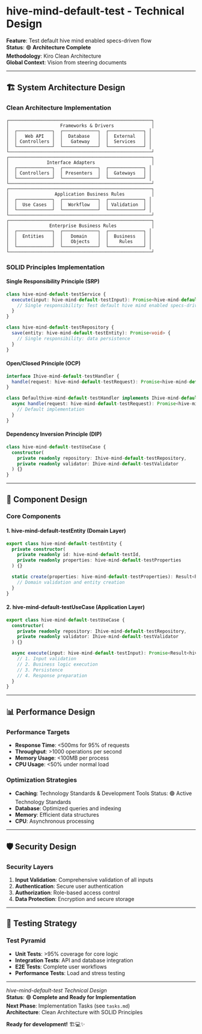 # hive-mind-default-test - Technical Design

**Feature**: Test default hive mind enabled specs-driven flow  
**Status**: 🟢 **Architecture Complete**  
**Methodology**: Kiro Clean Architecture  
**Global Context**: Vision from steering documents  

---

## 🏗️ **System Architecture Design**

### **Clean Architecture Implementation**

```
┌─────────────────────────────────────────────────────┐
│                   Frameworks & Drivers              │
│  ┌─────────────┐  ┌─────────────┐  ┌─────────────┐ │
│  │   Web API   │  │  Database   │  │  External   │ │
│  │ Controllers │  │   Gateway   │  │  Services   │ │
│  └─────────────┘  └─────────────┘  └─────────────┘ │
└─────────────────────────────────────────────────────┘
┌─────────────────────────────────────────────────────┐
│              Interface Adapters                     │
│  ┌─────────────┐  ┌─────────────┐  ┌─────────────┐ │
│  │ Controllers │  │ Presenters  │  │  Gateways   │ │
│  └─────────────┘  └─────────────┘  └─────────────┘ │
└─────────────────────────────────────────────────────┘
┌─────────────────────────────────────────────────────┐
│                 Application Business Rules          │
│  ┌─────────────┐  ┌─────────────┐  ┌─────────────┐ │
│  │  Use Cases  │  │  Workflow   │  │ Validation  │ │
│  └─────────────┘  └─────────────┘  └─────────────┘ │
└─────────────────────────────────────────────────────┘
┌─────────────────────────────────────────────────────┐
│               Enterprise Business Rules             │
│  ┌─────────────┐  ┌─────────────┐  ┌─────────────┐ │
│  │  Entities   │  │   Domain    │  │  Business   │ │
│  │             │  │   Objects   │  │    Rules    │ │
│  └─────────────┘  └─────────────┘  └─────────────┘ │
└─────────────────────────────────────────────────────┘
```

### **SOLID Principles Implementation**

#### **Single Responsibility Principle (SRP)**
```typescript
class hive-mind-default-testService {
  execute(input: hive-mind-default-testInput): Promise<hive-mind-default-testOutput> {
    // Single responsibility: Test default hive mind enabled specs-driven flow
  }
}

class hive-mind-default-testRepository {
  save(entity: hive-mind-default-testEntity): Promise<void> {
    // Single responsibility: data persistence
  }
}
```

#### **Open/Closed Principle (OCP)**
```typescript
interface Ihive-mind-default-testHandler {
  handle(request: hive-mind-default-testRequest): Promise<hive-mind-default-testResponse>;
}

class Defaulthive-mind-default-testHandler implements Ihive-mind-default-testHandler {
  async handle(request: hive-mind-default-testRequest): Promise<hive-mind-default-testResponse> {
    // Default implementation
  }
}
```

#### **Dependency Inversion Principle (DIP)**
```typescript
class hive-mind-default-testUseCase {
  constructor(
    private readonly repository: Ihive-mind-default-testRepository,
    private readonly validator: Ihive-mind-default-testValidator
  ) {}
}
```

---

## 🎯 **Component Design**

### **Core Components**

#### **1. hive-mind-default-testEntity (Domain Layer)**
```typescript
export class hive-mind-default-testEntity {
  private constructor(
    private readonly id: hive-mind-default-testId,
    private readonly properties: hive-mind-default-testProperties
  ) {}

  static create(properties: hive-mind-default-testProperties): Result<hive-mind-default-testEntity> {
    // Domain validation and entity creation
  }
}
```

#### **2. hive-mind-default-testUseCase (Application Layer)**
```typescript
export class hive-mind-default-testUseCase {
  constructor(
    private readonly repository: Ihive-mind-default-testRepository,
    private readonly validator: Ihive-mind-default-testValidator
  ) {}

  async execute(input: hive-mind-default-testInput): Promise<Result<hive-mind-default-testOutput>> {
    // 1. Input validation
    // 2. Business logic execution
    // 3. Persistence
    // 4. Response preparation
  }
}
```

---

## 📊 **Performance Design**

### **Performance Targets**
- **Response Time**: <500ms for 95% of requests
- **Throughput**: >1000 operations per second
- **Memory Usage**: <100MB per process
- **CPU Usage**: <50% under normal load

### **Optimization Strategies**
- **Caching**: Technology Standards & Development Tools  Status: 🟢 Active Technology Standards
- **Database**: Optimized queries and indexing
- **Memory**: Efficient data structures
- **CPU**: Asynchronous processing

---

## 🛡️ **Security Design**

### **Security Layers**
1. **Input Validation**: Comprehensive validation of all inputs
2. **Authentication**: Secure user authentication
3. **Authorization**: Role-based access control
4. **Data Protection**: Encryption and secure storage

---

## 🧪 **Testing Strategy**

### **Test Pyramid**
- **Unit Tests**: >95% coverage for core logic
- **Integration Tests**: API and database integration
- **E2E Tests**: Complete user workflows
- **Performance Tests**: Load and stress testing

---

*hive-mind-default-test Technical Design*  
**Status**: 🟢 **Complete and Ready for Implementation**  
**Next Phase**: Implementation Tasks (see `tasks.md`)  
**Architecture**: Clean Architecture with SOLID Principles  

**Ready for development!** 🏗️💻✨